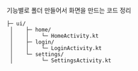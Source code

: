 기능별로 폴더 만들어서 화면을 만드는 코드 정리

```
├─ ui/
 │    ├─ home/
 │    │    └─ HomeActivity.kt
 │    ├─ login/
 │    │    └─ LoginActivity.kt
 │    └─ settings/
 │         └─ SettingsActivity.kt
```
